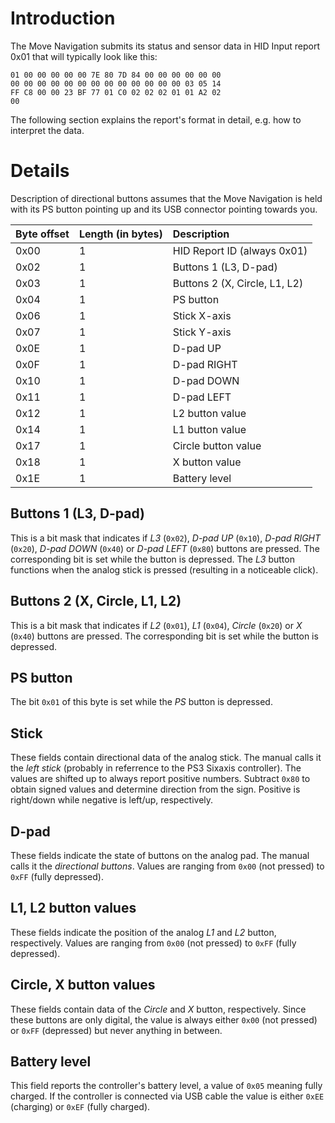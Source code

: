 # Introduction #

The Move Navigation submits its status and sensor data in HID Input report 0x01 that will typically look like this:

```
01 00 00 00 00 00 7E 80 7D 84 00 00 00 00 00 00
00 00 00 00 00 00 00 00 00 00 00 00 00 03 05 14
FF C8 00 00 23 BF 77 01 C0 02 02 02 01 01 A2 02
00 
```

The following section explains the report's format in detail, e.g. how to interpret the data.


# Details #

Description of directional buttons assumes that the Move Navigation is held with its PS button pointing up and its USB connector pointing towards you.

| **Byte offset** | **Length (in bytes)** | **Description** |
|:----------------|:----------------------|:----------------|
| 0x00            | 1                     | HID Report ID (always 0x01) |
| 0x02            | 1                     | Buttons 1 (L3, D-pad) |
| 0x03            | 1                     | Buttons 2 (X, Circle, L1, L2) |
| 0x04            | 1                     | PS button       |
| 0x06            | 1                     | Stick X-axis    |
| 0x07            | 1                     | Stick Y-axis    |
| 0x0E            | 1                     | D-pad UP        |
| 0x0F            | 1                     | D-pad RIGHT     |
| 0x10            | 1                     | D-pad DOWN      |
| 0x11            | 1                     | D-pad LEFT      |
| 0x12            | 1                     | L2 button value |
| 0x14            | 1                     | L1 button value |
| 0x17            | 1                     | Circle button value |
| 0x18            | 1                     | X button value  |
| 0x1E            | 1                     | Battery level   |


## Buttons 1 (L3, D-pad) ##

This is a bit mask that indicates if _L3_ (`0x02`), _D-pad UP_ (`0x10`), _D-pad RIGHT_ (`0x20`), _D-pad DOWN_ (`0x40`) or _D-pad LEFT_ (`0x80`) buttons are pressed. The corresponding bit is set while the button is depressed. The _L3_ button functions when the analog stick is pressed (resulting in a noticeable click).

## Buttons 2 (X, Circle, L1, L2) ##

This is a bit mask that indicates if _L2_ (`0x01`), _L1_ (`0x04`), _Circle_ (`0x20`) or _X_ (`0x40`) buttons are pressed. The corresponding bit is set while the button is depressed.

## PS button ##

The bit `0x01` of this byte is set while the _PS_ button is depressed.

## Stick ##

These fields contain directional data of the analog stick. The manual calls it the _left stick_ (probably in referrence to the PS3 Sixaxis controller). The values are shifted up to always report positive numbers. Subtract `0x80` to obtain signed values and determine direction from the sign. Positive is right/down while negative is left/up, respectively.

## D-pad ##

These fields indicate the state of buttons on the analog pad. The manual calls it the _directional buttons_. Values are ranging from `0x00` (not pressed) to `0xFF` (fully depressed).

## L1, L2 button values ##

These fields indicate the position of the analog _L1_ and _L2_ button, respectively. Values are ranging from `0x00` (not pressed) to `0xFF` (fully depressed).

## Circle, X button values ##

These fields contain data of the _Circle_ and _X_ button, respectively. Since these buttons are only digital, the value is always either `0x00` (not pressed) or `0xFF` (depressed) but never anything in between.

## Battery level ##

This field reports the controller's battery level, a value of `0x05` meaning fully charged. If the controller is connected via USB cable the value is either `0xEE` (charging) or `0xEF` (fully charged).
